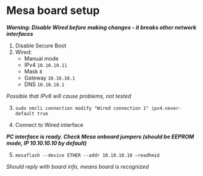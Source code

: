 # Mesa board setup

**_Warning: Disable Wired before making changes - it breaks other network interfaces_**

1.	Disable Secure Boot
2.	Wired:
    - Manual mode
    - IPv4 `10.10.10.11`
    - Mask `8`
    - Gateway `10.10.10.1`
    - DNS `10.10.10.1`

_Possible that IPv6 will cause problems, not tested_

3.  `sudo nmcli connection modify "Wired connection 1" ipv4.never-default true`

4. Connect to Wired interface

**_PC interface is ready. Check Mesa onboard jumpers (should be EEPROM mode, IP 10.10.10.10 by default)_**

5.	`mesaflash --device ETHER --addr 10.10.10.10 –readhmid`

_Should reply with board info, means board is recognized_

